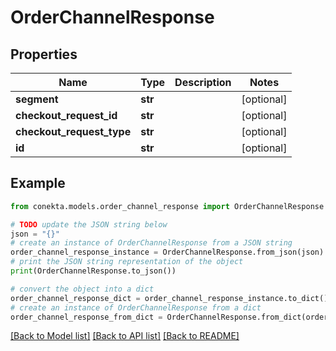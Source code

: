 # OrderChannelResponse


## Properties

Name | Type | Description | Notes
------------ | ------------- | ------------- | -------------
**segment** | **str** |  | [optional] 
**checkout_request_id** | **str** |  | [optional] 
**checkout_request_type** | **str** |  | [optional] 
**id** | **str** |  | [optional] 

## Example

```python
from conekta.models.order_channel_response import OrderChannelResponse

# TODO update the JSON string below
json = "{}"
# create an instance of OrderChannelResponse from a JSON string
order_channel_response_instance = OrderChannelResponse.from_json(json)
# print the JSON string representation of the object
print(OrderChannelResponse.to_json())

# convert the object into a dict
order_channel_response_dict = order_channel_response_instance.to_dict()
# create an instance of OrderChannelResponse from a dict
order_channel_response_from_dict = OrderChannelResponse.from_dict(order_channel_response_dict)
```
[[Back to Model list]](../README.md#documentation-for-models) [[Back to API list]](../README.md#documentation-for-api-endpoints) [[Back to README]](../README.md)


